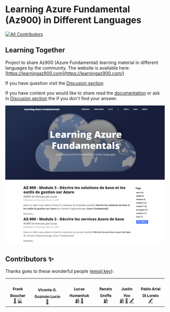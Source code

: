 # Learning Azure Fundamental (Az900) in Different Languages
<!-- ALL-CONTRIBUTORS-BADGE:START - Do not remove or modify this section -->
[![All Contributors](https://img.shields.io/badge/all_contributors-6-orange.svg?style=flat-square)](#contributors-)
<!-- ALL-CONTRIBUTORS-BADGE:END -->
## Learning Together

Project to share Az900 (Azure Fundamental) learning material in different languages by the community.
The website is available here: [https://learningaz900.com](https://learningaz900.com/)

If you have question visit the [Discusion section](https://github.com/FBoucher/learningaz900/discussions)

If you have content you would like to share read the [documentation](https://github.com/FBoucher/learningaz900/tree/main/docs) or ask in [Discusion section](https://github.com/FBoucher/learningaz900/discussions) the if you don't find your answer.

![Cloud Planet logo](assets/website_screenshot.png)

## Contributors ✨

Thanks goes to these wonderful people ([emoji key](https://allcontributors.org/docs/en/emoji-key)):

<!-- ALL-CONTRIBUTORS-LIST:START - Do not remove or modify this section -->
<!-- prettier-ignore-start -->
<!-- markdownlint-disable -->
<table>
  <tr>
    <td align="center"><a href="http://cloud5mins.com"><img src="https://avatars.githubusercontent.com/u/2404846?v=4?s=100" width="100px;" alt=""/><br /><sub><b>Frank Boucher</b></sub></a><br /><a href="#ideas-fboucher" title="Ideas, Planning, & Feedback">🤔</a> <a href="https://github.com/FBoucher/learningaz900/commits?author=fboucher" title="Code">💻</a></td>
    <td align="center"><a href="https://vicenteguzman.mx/"><img src="https://avatars.githubusercontent.com/u/6353852?v=4?s=100" width="100px;" alt=""/><br /><sub><b>Vicente G. Guzmán Lucio</b></sub></a><br /><a href="https://github.com/FBoucher/learningaz900/commits?author=LucioMSP" title="Documentation">📖</a></td>
    <td align="center"><a href="https://github.com/lcarli"><img src="https://avatars.githubusercontent.com/u/4472823?v=4?s=100" width="100px;" alt=""/><br /><sub><b>Lucas Humenhuk</b></sub></a><br /><a href="#video-lcarli" title="Videos">📹</a> <a href="https://github.com/FBoucher/learningaz900/commits?author=lcarli" title="Documentation">📖</a></td>
    <td align="center"><a href="https://github.com/renatogroffe"><img src="https://avatars.githubusercontent.com/u/8309296?v=4?s=100" width="100px;" alt=""/><br /><sub><b>Renato Groffe</b></sub></a><br /><a href="#video-renatogroffe" title="Videos">📹</a></td>
    <td align="center"><a href="https://devkimchi.com"><img src="https://avatars.githubusercontent.com/u/1538528?v=4?s=100" width="100px;" alt=""/><br /><sub><b>Justin Yoo</b></sub></a><br /><a href="#video-justinyoo" title="Videos">📹</a> <a href="https://github.com/FBoucher/learningaz900/commits?author=justinyoo" title="Documentation">📖</a> <a href="#content-justinyoo" title="Content">🖋</a></td>
    <td align="center"><a href="https://www.tectimes.net/"><img src="https://avatars.githubusercontent.com/u/11262401?v=4?s=100" width="100px;" alt=""/><br /><sub><b>Pablo Ariel Di Loreto</b></sub></a><br /><a href="#content-pablodiloreto" title="Content">🖋</a></td>
  </tr>
</table>

<!-- markdownlint-restore -->
<!-- prettier-ignore-end -->

<!-- ALL-CONTRIBUTORS-LIST:END -->


